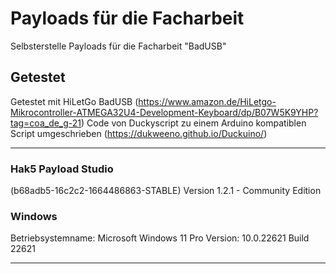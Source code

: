 # Payloads für die Facharbeit
Selbsterstelle Payloads für die Facharbeit "BadUSB"


## Getestet

Getestet mit HiLetGo BadUSB (https://www.amazon.de/HiLetgo-Mikrocontroller-ATMEGA32U4-Development-Keyboard/dp/B07W5K9YHP?tag=coa_de_g-21)
Code von Duckyscript zu einem Arduino kompatiblen Script umgeschrieben (https://dukweeno.github.io/Duckuino/)

-------------------------------------
### Hak5 Payload Studio
(b68adb5-16c2c2-1664486863-STABLE)
Version 1.2.1 - Community Edition

### Windows
Betriebsystemname:	Microsoft Windows 11 Pro
Version:            10.0.22621 Build 22621

-------------------------------------
